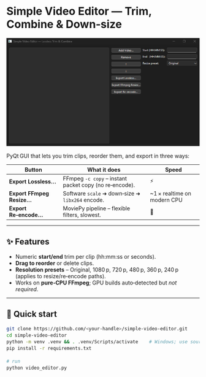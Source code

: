 # Simple Video Editor — Trim, Combine & Down‑size

![app screenshot.png](data/screenshot.png)

PyQt GUI that lets you trim clips, reorder them, and export in three ways:

| Button                    | What it does | Speed |
|---------------------------|--------------|-------|
| **Export Lossless…**      | FFmpeg `-c copy` – instant packet copy (no re‑encode). | ⚡ |
| **Export FFmpeg Resize…** | Software `scale` ➜ down‑size ➜ `libx264` encode. | ~1 × realtime on modern CPU |
| **Export Re‑encode…**     | MoviePy pipeline – flexible filters, slowest. | 🐢 |

---

## ✨ Features
* Numeric **start/end** trim per clip (hh:mm:ss or seconds).
* **Drag to reorder** or delete clips.
* **Resolution presets** – Original, 1080 p, 720 p, 480 p, 360 p, 240 p (applies to resize/re‑encode paths).
* Works on **pure‑CPU FFmpeg**; GPU builds auto‑detected but *not required*.

---

## 🚀 Quick start

```bash
git clone https://github.com/<your‑handle>/simple-video-editor.git
cd simple-video-editor
python -m venv .venv && . .venv/Scripts/activate    # Windows; use source for mac/linux
pip install -r requirements.txt

# run
python video_editor.py